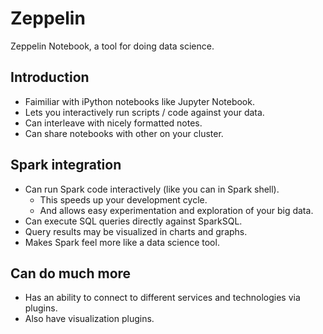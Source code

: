 # Zeppelin

Zeppelin Notebook, a tool for doing data science.

## Introduction

- Faimiliar with iPython notebooks like Jupyter Notebook.
- Lets you interactively run scripts / code against your data.
- Can interleave with nicely formatted notes.
- Can share notebooks with other on your cluster.

## Spark integration

- Can run Spark code interactively (like you can in Spark shell).
  - This speeds up your development cycle.
  - And allows easy experimentation and exploration of your big data.
- Can execute SQL queries directly against SparkSQL.
- Query results may be visualized in charts and graphs.
- Makes Spark feel more like a data science tool.

## Can do much more

- Has an ability to connect to different services and technologies via plugins.
- Also have visualization plugins.
